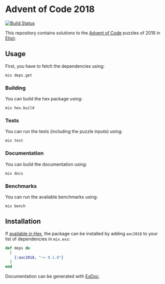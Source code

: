 # Advent of Code 2018

[![Build Status](https://travis-ci.com/SaschaJust/adventofcode2018.svg?branch=master)](https://travis-ci.com/SaschaJust/adventofcode2018)

This repository contains solutions to the [Advent of Code](https://adventofcode.com/2018) puzzles of 2018 in [Elixir](https://elixir-lang.org).

## Usage

First, you have to fetch the dependencies using:
```
mix deps.get
```

### Building

You can build the hex package using:

```
mix hex.build
```

### Tests

You can run the tests (including the puzzle inputs) using:

```
mix test
```

### Documentation

You can build the documentation using:

```
mix docs
```

### Benchmarks

You can run the available benchmarks using:

```
mix bench
```

## Installation

If [available in Hex](https://hex.pm/docs/publish), the package can be installed
by adding `aoc2018` to your list of dependencies in `mix.exs`:

```elixir
def deps do
  [
    {:aoc2018, "~> 0.1.0"}
  ]
end
```

Documentation can be generated with [ExDoc](https://github.com/elixir-lang/ex_doc). 
